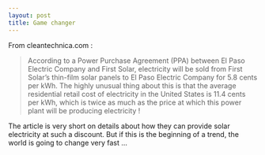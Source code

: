 ```yaml
---
layout: post
title: Game changer
---
```


From cleantechnica.com :


>According to a Power Purchase Agreement (PPA) between El Paso Electric Company and First Solar, electricity will be sold from First Solar’s thin-film solar panels to El Paso Electric Company for 5.8 cents per kWh.
>The highly unusual thing about this is that the average residential retail cost of electricity in the United States is
>11.4 cents per kWh, which is twice as much as the price at which this power plant will be producing electricity !


The article is very short on details about how they can provide solar electricity at such a discount. But if this is the beginning of a trend, the world is going to change very fast ...
